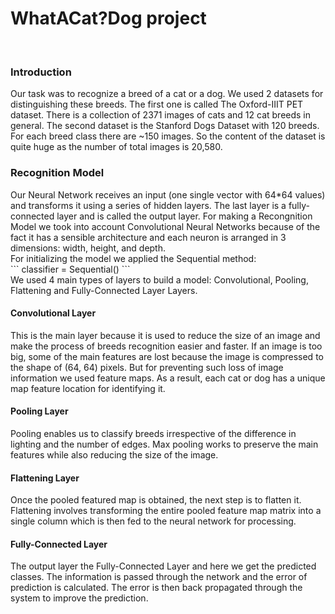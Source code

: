 <h1>WhatACat?Dog project</h1></br>
<div>
<h3>Introduction</h3>
Our task was to recognize a breed of a cat or a dog. We used 2 datasets for distinguishing these breeds. The first one is called The Oxford-IIIT PET dataset. There is a collection of 2371 images of cats and 12 cat breeds in general. The second dataset is the Stanford Dogs Dataset with 120 breeds. For each breed class there are ~150 images. So the content of the dataset is quite huge as the number of total images is 20,580. 
</div>

<div>
  <h3>Recognition Model</h3>
  Our Neural Network receives an input (one single vector with 64*64 values) and transforms it using a series of hidden layers. The last layer is a fully-connected layer and is called the output layer. For making a Recongnition Model we took into account Convolutional Neural Networks because of the fact it has a sensible architecture and each neuron is arranged in 3 dimensions: width, height, and depth. <br/>
  For initializing the model we applied the Sequential method:</br>
  ```
  classifier = Sequential()
  ```
  </br>
We used 4 main types of layers to build a model: Convolutional, Pooling, Flattening and Fully-Connected Layer Layers.
</br>
<h4>Convolutional Layer</h4>
This is the main layer because it is used to reduce the size of an image and make the process of breeds recognition easier and faster.
If an image is too big, some of the main features are lost because the image is compressed to the shape of (64, 64) pixels. But for preventing such loss of image information we used feature maps. As a result, each cat or dog has a unique map feature location for identifying it.</br>
<h4>Pooling Layer</h4>
Pooling enables us to classify breeds irrespective of the difference in lighting and the number of edges. Max pooling works to preserve the main features while also reducing the size of the image. </br>
<h4>Flattening Layer</h4>
Once the pooled featured map is obtained, the next step is to flatten it. Flattening involves transforming the entire pooled feature map matrix into a single column which is then fed to the neural network for processing.</br>
<h4> Fully-Connected Layer</h4>
The output layer the Fully-Connected Layer and here we get the predicted classes. The information is passed through the network and the error of prediction is calculated. The error is then back propagated through the system to improve the prediction.
 </div>




